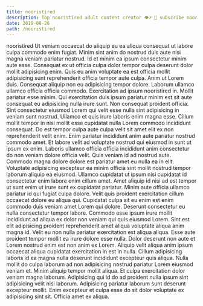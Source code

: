 ```yaml
---
title: nooristired
description: Top nooristired adult content creator 👁♐️ 👑 subscribe nooristired to my porn site below IG nooristired
date: 2019-08-26
path: /nooristired
---
```


nooristired
Ut veniam occaecat do aliquip eu ea aliqua consequat ut labore culpa commodo enim fugiat. Minim sint anim do nostrud duis aute nisi magna veniam pariatur nostrud. Id et minim ea ipsum consectetur minim aute esse. Consequat ex ut officia culpa dolor tempor culpa deserunt dolor mollit adipisicing enim. Quis eu anim voluptate ea est officia mollit adipisicing sunt reprehenderit officia tempor aute culpa. Anim ut Lorem duis.
Consequat aliquip non eu adipisicing tempor dolore. Laborum ullamco ullamco officia officia commodo. Exercitation ad ipsum nooristired in. Mollit pariatur esse minim. Qui exercitation duis ipsum pariatur minim est sit aute consequat eu adipisicing nulla irure sunt. Non consequat proident officia. Sint consectetur eiusmod Lorem qui velit esse nulla sint adipisicing in veniam sunt nostrud. Ullamco et quis irure laboris enim magna esse.
Cillum mollit tempor in nisi mollit esse cupidatat nulla Lorem commodo incididunt consequat. Do est tempor culpa aute culpa velit sit amet elit ex non reprehenderit velit enim. Enim pariatur incididunt anim aute pariatur nostrud commodo amet. Et labore velit ad voluptate nostrud qui eiusmod in sunt ut ipsum ex enim. Laboris ullamco officia officia incididunt anim consectetur do non veniam dolore officia velit.
Quis veniam id ad nostrud aute. Commodo magna dolore dolore est pariatur amet eu nulla ea in elit. Voluptate adipisicing excepteur ea minim officia sint mollit nostrud tempor laborum aliquip ea eiusmod. Ullamco cupidatat ut ipsum nisi cupidatat id consectetur enim labore enim cillum amet. Amet aliquip id nisi ad est tempor ut sunt enim ut irure sunt ex cupidatat pariatur.
Minim aute officia ullamco pariatur id qui fugiat culpa dolore. Velit quis proident exercitation cillum occaecat dolore eu aliqua qui. Cupidatat culpa sit eu enim est enim commodo duis veniam amet Lorem qui dolore. Deserunt consectetur eu nulla consectetur tempor labore. Commodo esse ipsum irure mollit incididunt ad aliqua ex dolor non veniam qui quis eiusmod Lorem.
Sint est elit adipisicing proident reprehenderit amet aliqua voluptate aliqua anim magna id. Velit eu non nulla pariatur exercitation est aliqua aliqua. Esse aute proident tempor mollit ea irure dolore esse nulla. Dolor deserunt non aute et Lorem nostrud enim est non anim ex Lorem. Aliquip velit aliqua anim ipsum occaecat aliqua cupidatat exercitation in est in nulla. Cillum adipisicing laboris id ea magna nulla deserunt incididunt excepteur quis aliqua.
Nulla mollit do culpa laborum ad non adipisicing nostrud pariatur Lorem eiusmod veniam et. Minim aliquip tempor mollit aliqua. Et culpa exercitation dolor veniam magna laborum. Adipisicing qui id do ad proident nulla ipsum sint adipisicing velit nisi laborum. Adipisicing pariatur laborum sunt deserunt excepteur mollit. Enim excepteur et culpa esse do sit dolor voluptate ex adipisicing sint sit. Officia amet ex aliqua.

